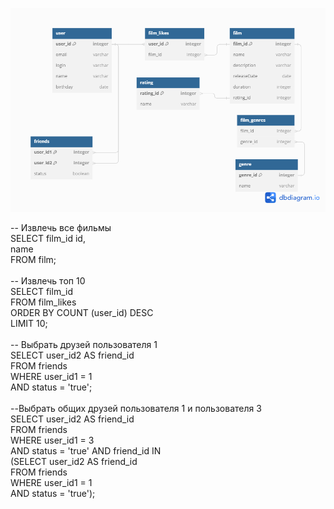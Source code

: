 
![ER diagram](https://github.com/TimurBonet/ER_diagram/blob/main/ER%20diagram%20new.png)

-- Извлечь все фильмы\
SELECT film_id id,\
name\
FROM film;\
\
-- Извлечь топ 10\
SELECT film_id\
FROM film_likes\
ORDER BY COUNT (user_id) DESC\
LIMIT 10;\
\
-- Выбрать друзей пользователя 1 \
SELECT user_id2 AS friend_id \
FROM friends \
WHERE user_id1 = 1   
AND status = 'true';\
\
--Выбрать общих друзей пользователя 1 и пользователя 3\
SELECT user_id2 AS friend_id\
FROM friends \
WHERE user_id1 = 3 \
AND status = 'true' 
AND friend_id IN \
(SELECT user_id2 AS friend_id \
FROM friends \
WHERE user_id1 = 1  
AND status = 'true');

	
